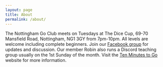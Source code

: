 ```yaml
---
layout: page
title: About
permalink: /about/
---
```


The Nottingham Go Club meets on Tuesdays at The Dice Cup, 69-70 Mansfield Road, Nottingham, NG1 3GY from 7pm-10pm. All levels are welcome including complete beginners. Join our [Facebook group](https://www.facebook.com/groups/nottinghamgoclub) for updates and discussion. Our member Robin also runs a Discord teaching group usually on the 1st Sunday of the month. Visit the [Ten Minutes to Go](https://tenminutestogo.co.uk) website for more information.
